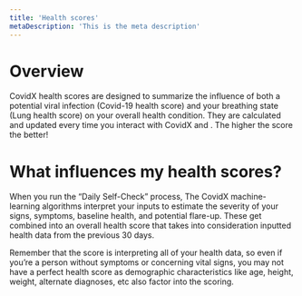 ```yaml
---
title: 'Health scores'
metaDescription: 'This is the meta description'
---
```


# Overview

CovidX health scores are designed to summarize the influence of both a potential viral infection (Covid-19 health score) and your breathing state (Lung health score) on your overall health condition. They are calculated and updated every time you interact with CovidX and . The higher the score the better!

# What influences my health scores?

When you run the “Daily Self-Check” process, The CovidX machine-learning algorithms interpret your inputs to estimate the severity of your signs, symptoms, baseline health, and potential flare-up. These get combined into an overall health score that takes into consideration inputted health data from the previous 30 days.

Remember that the score is interpreting all of your health data, so even if you’re a person without symptoms or concerning vital signs, you may not have a perfect health score as demographic characteristics like age, height, weight, alternate diagnoses, etc also factor into the scoring.
